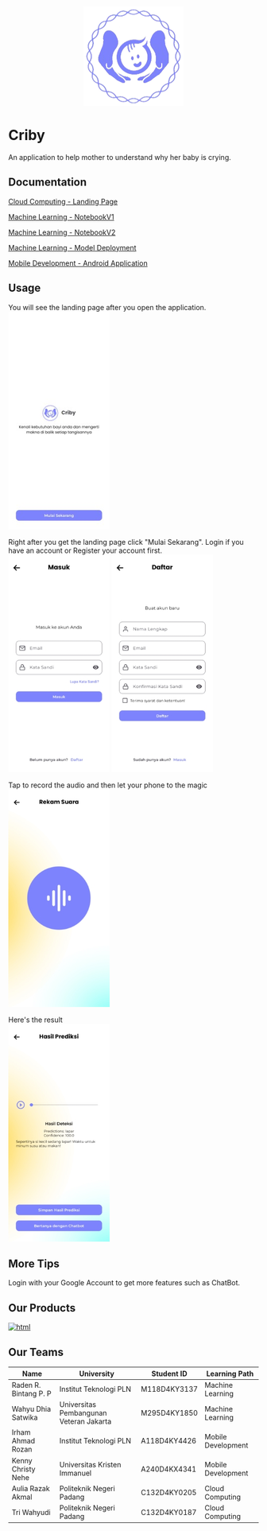 <p align="center">
    <img src="/imgs/criby.png" alt="Criby Logo">
</p>

# Criby
An application to help mother to understand why her baby is crying.

## Documentation
[Cloud Computing - Landing Page](https://github.com/wahyudhiasatwika/Criby/tree/landing_page_development)

[Machine Learning - NotebookV1](https://github.com/wahyudhiasatwika/Criby/tree/main/Machine%20Learning)

[Machine Learning - NotebookV2](https://www.kaggle.com/search?q=criby)

[Machine Learning - Model Deployment](https://github.com/wahyudhiasatwika/Criby/tree/model_deployment)

[Mobile Development - Android Application](https://github.com/wahyudhiasatwika/Criby/tree/master)



## Usage
You will see the landing page after you open the application. <br>
![Landing Page](/imgs/mobile/landing.jpg)

Right after you get the landing page click "Mulai Sekarang". Login if you have an account or Register your account first. <br>
![Login Page](/imgs/mobile/login.jpg) ![Register Page](/imgs/mobile/reg.jpg)

Tap to record the audio and then let your phone to the magic <br>
![Record Now!](/imgs/mobile/record.jpg)

Here's the result <br>
![Record Now!](/imgs/mobile/result.jpg)



## More Tips
Login with your Google Account to get more features such as ChatBot.

## Our Products
[![html](https://img.shields.io/badge/Go%20To%20Criby.app-8A2BE2)](https://criby.app)

## Our Teams
| Name  | University  | Student ID | Learning Path |
|----------|---------------|---------------|---------------|
| Raden R. Bintang P. P | Institut Teknologi PLN      | M118D4KY3137   | Machine Learning       |
| Wahyu Dhia Satwika | Universitas Pembangunan Veteran Jakarta      | M295D4KY1850       | Machine Learning       |
| Irham Ahmad Rozan | Institut Teknologi PLN      | A118D4KY4426       | Mobile Development    |
| Kenny Christy Nehe | Universitas Kristen Immanuel      | A240D4KX4341       | Mobile Development    |
| Aulia Razak Akmal | Politeknik Negeri Padang      | C132D4KY0205       | Cloud Computing |
| Tri Wahyudi | Politeknik Negeri Padang      | C132D4KY0187      | Cloud Computing |
